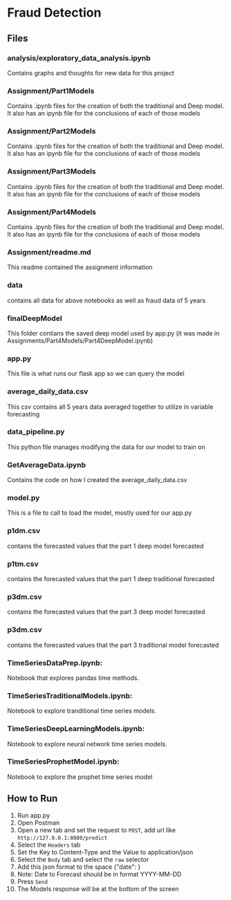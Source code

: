# Fraud Detection

## Files

### analysis/exploratory_data_analysis.ipynb

Contains graphs and thoughts for new data for this project

### Assignment/Part1Models
Contains .ipynb files for the creation of both the traditional and Deep model. It also has an ipynb file for the conclusions of each of those models

### Assignment/Part2Models
Contains .ipynb files for the creation of both the traditional and Deep model. It also has an ipynb file for the conclusions of each of those models

### Assignment/Part3Models
Contains .ipynb files for the creation of both the traditional and Deep model. It also has an ipynb file for the conclusions of each of those models

### Assignment/Part4Models
Contains .ipynb files for the creation of both the traditional and Deep model. It also has an ipynb file for the conclusions of each of those models

### Assignment/readme.md
This readme contained the assignment information

### data

contains all data for above notebooks as well as fraud data of 5 years

### finalDeepModel
This folder contians the saved deep model used by app.py (it was made in Assignments/Part4Models/Part4DeepModel.ipynb)

### app.py

This file is what runs our flask app so we can query the model

### average_daily_data.csv
This csv contains all 5 years data averaged together to utilize in variable forecasting

### data_pipeline.py

This python file manages modifying the data for our model to train on

### GetAverageData.ipynb
Contains the code on how I created the average_daily_data.csv

### model.py

This is a file to call to load the model, mostly used for our app.py

### p1dm.csv
contains the forecasted values that the part 1 deep model forecasted

### p1tm.csv
contains the forecasted values that the part 1 deep traditional forecasted

### p3dm.csv
contains the forecasted values that the part 3 deep model forecasted

### p3dm.csv
contains the forecasted values that the part 3 traditional model forecasted

### TimeSeriesDataPrep.ipynb:

Notebook that explores pandas time methods.

### TimeSeriesTraditionalModels.ipynb: 

Notebook to explore tranditional time series models.

### TimeSeriesDeepLearningModels.ipynb:

Notebook to explore neural network time series models.

### TimeSeriesProphetModel.ipynb: 

Notebook to explore the prophet time series model

## How to Run

1. Run app.py
2. Open Postman
3. Open a new tab and set the request to `POST`, add url like `http://127.0.0.1:8080/predict`
4. Select the `Headers` tab
5. Set the Key to Content-Type and the Value to application/json
6. Select the `Body` tab and select the `raw` selector
7. Add this json format to the space {"date": <Date to Forecast>}
8. Note: Date to Forecast should be in format YYYY-MM-DD
9. Press `Send`
10. The Models response will be at the bottom of the screen